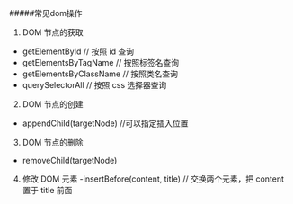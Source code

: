 
#####常见dom操作

1. DOM 节点的获取
- getElementById // 按照 id 查询
- getElementsByTagName // 按照标签名查询
- getElementsByClassName // 按照类名查询
- querySelectorAll // 按照 css 选择器查询

2. DOM 节点的创建
 - appendChild(targetNode) //可以指定插入位置
 
3. DOM 节点的删除
 - removeChild(targetNode)

4. 修改 DOM 元素
 -insertBefore(content, title) // 交换两个元素，把 content 置于 title 前面
